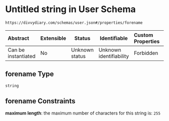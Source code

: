 # Untitled string in User Schema

```txt
https://divvydiary.com/schemas/user.json#/properties/forename
```

| Abstract            | Extensible | Status         | Identifiable            | Custom Properties | Additional Properties | Access Restrictions | Defined In                                                     |
| :------------------ | ---------- | -------------- | ----------------------- | :---------------- | --------------------- | ------------------- | -------------------------------------------------------------- |
| Can be instantiated | No         | Unknown status | Unknown identifiability | Forbidden         | Allowed               | none                | [user.json\*](../src/schemas/user.json "open original schema") |

## forename Type

`string`

## forename Constraints

**maximum length**: the maximum number of characters for this string is: `255`
